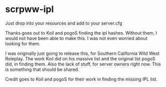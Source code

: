# scrpww-ipl

Just drop into your resources and add to your server.cfg

Thanks goes out to Koil and pogoS finding the ipl hashes.  Without them, I would not have been able to make this. I was not even worried about looking for them.

I was originally just going to release this, for Southern California Wild West Roleplay. The work Koil did on his massive list and the original list pogoS did, in finding them. Also the lack of stuff, for server owners right now.  This is something that should be shared.

Credit goes to Koil and pogoS for their work in finding the missing IPL list.